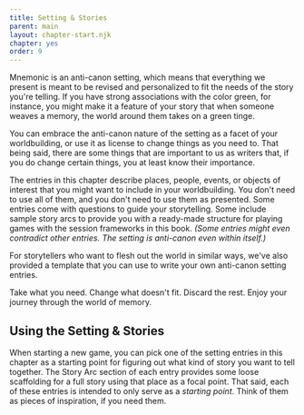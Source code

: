 ```yaml
---
title: Setting & Stories
parent: main
layout: chapter-start.njk
chapter: yes
order: 9
---
```


Mnemonic is an anti-canon setting, which means that everything we present is meant to be revised and personalized to fit the needs of the story you're telling. If you have strong associations with the color green, for instance, you might make it a feature of your story that when someone weaves a memory, the world around them takes on a green tinge.

You can embrace the anti-canon nature of the setting as a facet of your worldbuilding, or use it as license to change things as you need to. That being said, there are some things that are important to us as writers that, if you do change certain things, you at least know their importance.

The entries in this chapter describe places, people, events, or objects of interest that you might want to include in your worldbuilding. You don't need to use all of them, and you don't need to use them as presented. Some entries come with questions to guide your storytelling. Some include sample story arcs to provide you with a ready-made structure for playing games with the session frameworks in this book. *(Some entries might even contradict other entries. The setting is anti-canon even within itself.)*

For storytellers who want to flesh out the world in similar ways, we've also provided a template that you can use to write your own anti-canon setting entries.

Take what you need. Change what doesn't fit. Discard the rest. Enjoy your journey through the world of memory.

## Using the Setting & Stories
When starting a new game, you can pick one of the setting entries in this chapter as a starting point for figuring out what kind of story you want to tell together. The Story Arc section of each entry provides some loose scaffolding for a full story using that place as a focal point. That said, each of these entries is intended to only serve as a *starting point*. Think of them as pieces of inspiration, if you need them.